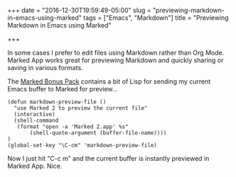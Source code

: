 +++
date = "2016-12-30T19:59:49-05:00"
slug = "previewing-markdown-in-emacs-using-marked"
tags = ["Emacs", "Markdown"]
title = "Previewing Markdown in Emacs using Marked"

+++


In some cases I prefer to edit files using Markdown rather than Org
Mode. Marked App works great for previewing Markdown and quickly sharing
or saving in various formats.

The [Marked Bonus Pack](https://github.com/kotfu/marked-bonus-pack)
contains a bit of Lisp for sending my current Emacs buffer to Marked for
preview…

``` {.example}
(defun markdown-preview-file ()
  "use Marked 2 to preview the current file"
  (interactive)
  (shell-command 
   (format "open -a 'Marked 2.app' %s" 
       (shell-quote-argument (buffer-file-name))))
)
(global-set-key "\C-cm" 'markdown-preview-file)
```

Now I just hit “C-c m” and the current buffer is instantly previewed in
Marked App. Nice.
